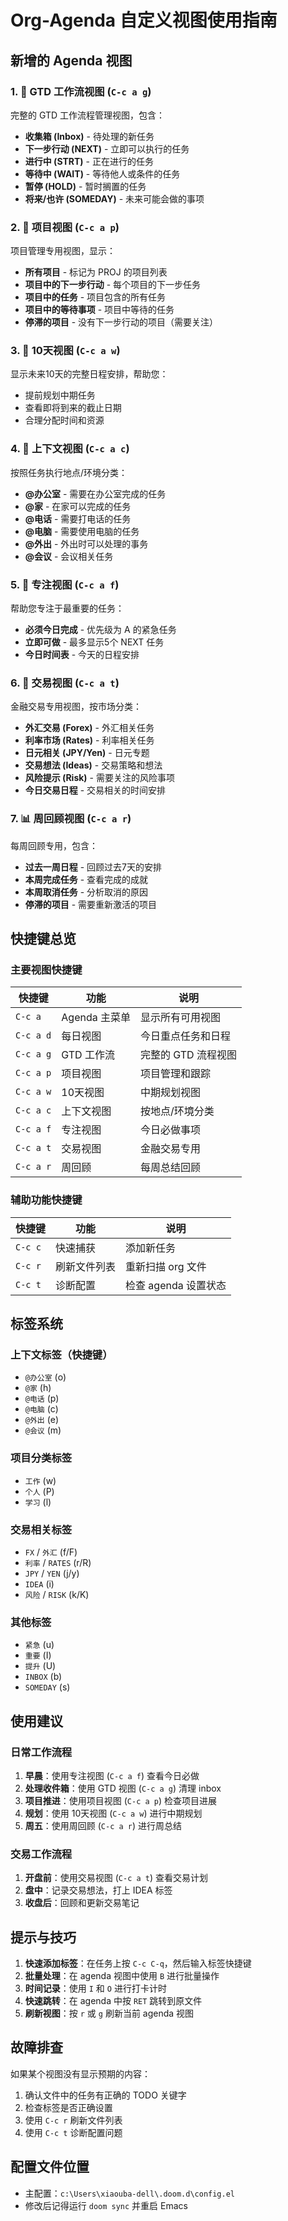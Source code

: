 # Org-Agenda 自定义视图使用指南

## 新增的 Agenda 视图

### 1. 📅 GTD 工作流视图 (`C-c a g`)
完整的 GTD 工作流程管理视图，包含：
- **收集箱 (Inbox)** - 待处理的新任务
- **下一步行动 (NEXT)** - 立即可以执行的任务
- **进行中 (STRT)** - 正在进行的任务
- **等待中 (WAIT)** - 等待他人或条件的任务
- **暂停 (HOLD)** - 暂时搁置的任务
- **将来/也许 (SOMEDAY)** - 未来可能会做的事项

### 2. 🎯 项目视图 (`C-c a p`)
项目管理专用视图，显示：
- **所有项目** - 标记为 PROJ 的项目列表
- **项目中的下一步行动** - 每个项目的下一步任务
- **项目中的任务** - 项目包含的所有任务
- **项目中的等待事项** - 项目中等待的任务
- **停滞的项目** - 没有下一步行动的项目（需要关注）

### 3. 📆 10天视图 (`C-c a w`)
显示未来10天的完整日程安排，帮助您：
- 提前规划中期任务
- 查看即将到来的截止日期
- 合理分配时间和资源

### 4. 📍 上下文视图 (`C-c a c`)
按照任务执行地点/环境分类：
- **@办公室** - 需要在办公室完成的任务
- **@家** - 在家可以完成的任务
- **@电话** - 需要打电话的任务
- **@电脑** - 需要使用电脑的任务
- **@外出** - 外出时可以处理的事务
- **@会议** - 会议相关任务

### 5. 🎯 专注视图 (`C-c a f`)
帮助您专注于最重要的任务：
- **必须今日完成** - 优先级为 A 的紧急任务
- **立即可做** - 最多显示5个 NEXT 任务
- **今日时间表** - 今天的日程安排

### 6. 💱 交易视图 (`C-c a t`)
金融交易专用视图，按市场分类：
- **外汇交易 (Forex)** - 外汇相关任务
- **利率市场 (Rates)** - 利率相关任务
- **日元相关 (JPY/Yen)** - 日元专题
- **交易想法 (Ideas)** - 交易策略和想法
- **风险提示 (Risk)** - 需要关注的风险事项
- **今日交易日程** - 交易相关的时间安排

### 7. 📊 周回顾视图 (`C-c a r`)
每周回顾专用，包含：
- **过去一周日程** - 回顾过去7天的安排
- **本周完成任务** - 查看完成的成就
- **本周取消任务** - 分析取消的原因
- **停滞的项目** - 需要重新激活的项目

## 快捷键总览

### 主要视图快捷键
| 快捷键 | 功能 | 说明 |
|--------|------|------|
| `C-c a` | Agenda 主菜单 | 显示所有可用视图 |
| `C-c a d` | 每日视图 | 今日重点任务和日程 |
| `C-c a g` | GTD 工作流 | 完整的 GTD 流程视图 |
| `C-c a p` | 项目视图 | 项目管理和跟踪 |
| `C-c a w` | 10天视图 | 中期规划视图 |
| `C-c a c` | 上下文视图 | 按地点/环境分类 |
| `C-c a f` | 专注视图 | 今日必做事项 |
| `C-c a t` | 交易视图 | 金融交易专用 |
| `C-c a r` | 周回顾 | 每周总结回顾 |

### 辅助功能快捷键
| 快捷键 | 功能 | 说明 |
|--------|------|------|
| `C-c c` | 快速捕获 | 添加新任务 |
| `C-c r` | 刷新文件列表 | 重新扫描 org 文件 |
| `C-c t` | 诊断配置 | 检查 agenda 设置状态 |

## 标签系统

### 上下文标签（快捷键）
- `@办公室` (o)
- `@家` (h)
- `@电话` (p)
- `@电脑` (c)
- `@外出` (e)
- `@会议` (m)

### 项目分类标签
- `工作` (w)
- `个人` (P)
- `学习` (l)

### 交易相关标签
- `FX` / `外汇` (f/F)
- `利率` / `RATES` (r/R)
- `JPY` / `YEN` (j/y)
- `IDEA` (i)
- `风险` / `RISK` (k/K)

### 其他标签
- `紧急` (u)
- `重要` (I)
- `提升` (U)
- `INBOX` (b)
- `SOMEDAY` (s)

## 使用建议

### 日常工作流程
1. **早晨**：使用专注视图 (`C-c a f`) 查看今日必做
2. **处理收件箱**：使用 GTD 视图 (`C-c a g`) 清理 inbox
3. **项目推进**：使用项目视图 (`C-c a p`) 检查项目进展
4. **规划**：使用 10天视图 (`C-c a w`) 进行中期规划
5. **周五**：使用周回顾 (`C-c a r`) 进行周总结

### 交易工作流程
1. **开盘前**：使用交易视图 (`C-c a t`) 查看交易计划
2. **盘中**：记录交易想法，打上 IDEA 标签
3. **收盘后**：回顾和更新交易笔记

## 提示与技巧

1. **快速添加标签**：在任务上按 `C-c C-q`，然后输入标签快捷键
2. **批量处理**：在 agenda 视图中使用 `B` 进行批量操作
3. **时间记录**：使用 `I` 和 `O` 进行打卡计时
4. **快速跳转**：在 agenda 中按 `RET` 跳转到原文件
5. **刷新视图**：按 `r` 或 `g` 刷新当前 agenda 视图

## 故障排查

如果某个视图没有显示预期的内容：
1. 确认文件中的任务有正确的 TODO 关键字
2. 检查标签是否正确设置
3. 使用 `C-c r` 刷新文件列表
4. 使用 `C-c t` 诊断配置问题

## 配置文件位置
- 主配置：`c:\Users\xiaouba-dell\.doom.d\config.el`
- 修改后记得运行 `doom sync` 并重启 Emacs
